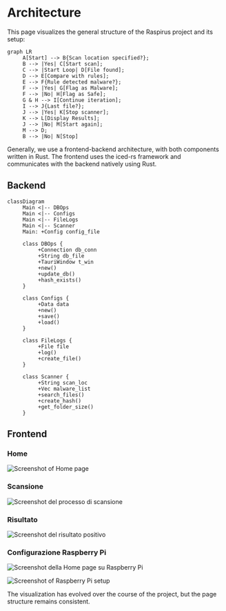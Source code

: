 # Architecture

This page visualizes the general structure of the Raspirus project and its setup:

```mermaid
graph LR
     A[Start] --> B{Scan location specified?};
     B --> |Yes| C[Start scan];
     C --> |Start Loop| D[File found];
     D --> E[Compare with rules];
     E --> F{Rule detected malware?};
     F --> |Yes| G[Flag as Malware];
     F --> |No| H[Flag as Safe];
     G & H --> I[Continue iteration];
     I --> J{Last file?};
     J --> |Yes| K[Stop scanner];
     K --> L[Display Results];
     J --> |No| M[Start again];
     M --> D;
     B --> |No| N[Stop]
```

Generally, we use a frontend-backend architecture, with both components written in Rust. The frontend uses the iced-rs framework and communicates with the backend natively using Rust.

## Backend

```mermaid
classDiagram
     Main <|-- DBOps
     Main <|-- Configs
     Main <|-- FileLogs
     Main <|-- Scanner
     Main: +Config config_file

     class DBOps {
          +Connection db_conn
          +String db_file
          +TauriWindow t_win
          +new()
          +update_db()
          +hash_exists()
     }

     class Configs {
          +Data data
          +new()
          +save()
          +load()
     }

     class FileLogs {
          +File file
          +log()
          +create_file()
     }

     class Scanner {
          +String scan_loc
          +Vec malware_list
          +search_files()
          +create_hash()
          +get_folder_size()
     }
```

## Frontend

### Home

![Screenshot of Home page](../img/screenshots/home.png)

### Scansione

![Screenshot del processo di scansione](../img/screenshots/scanning.png)

### Risultato

![Screenshot del risultato positivo](../img/screenshots/result.png)

### Configurazione Raspberry Pi

![Screenshot della Home page su Raspberry Pi](../img/screenshots/Rpihomesetup.jpg)

![Screenshot of Raspberry Pi setup](../img/screenshots/Rpisetup.jpg)

The visualization has evolved over the course of the project, but the page structure remains consistent.
